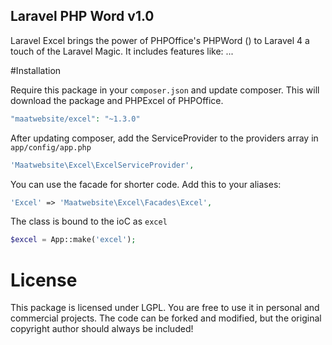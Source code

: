 ## Laravel PHP Word v1.0

Laravel Excel brings the power of PHPOffice's PHPWord () to Laravel 4 a touch of the Laravel Magic. It includes features like: 
...

#Installation

Require this package in your `composer.json` and update composer. This will download the package and PHPExcel of PHPOffice.

```php
"maatwebsite/excel": "~1.3.0"
```

After updating composer, add the ServiceProvider to the providers array in `app/config/app.php`

```php
'Maatwebsite\Excel\ExcelServiceProvider',
```

You can use the facade for shorter code. Add this to your aliases:

```php
'Excel' => 'Maatwebsite\Excel\Facades\Excel',
```

The class is bound to the ioC as `excel`

```php
$excel = App::make('excel');
```

# License

This package is licensed under LGPL. You are free to use it in personal and commercial projects. The code can be forked and modified, but the original copyright author should always be included!
